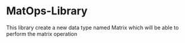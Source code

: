# MatOps-Library
This library create a new data type named Matrix which will be able to perform the matrix operation


